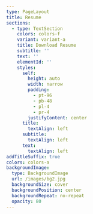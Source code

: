 ```yaml
---
type: PageLayout
title: Resume
sections:
  - type: TextSection
    colors: colors-f
    variant: variant-a
    title: Download Resume
    subtitle: ''
    text: ''
    elementId: ''
    styles:
      self:
        height: auto
        width: narrow
        padding:
          - pt-96
          - pb-48
          - pl-4
          - pr-4
        justifyContent: center
      title:
        textAlign: left
      subtitle:
        textAlign: left
      text:
        textAlign: left
addTitleSuffix: true
colors: colors-a
backgroundImage:
  type: BackgroundImage
  url: /images/bg2.jpg
  backgroundSize: cover
  backgroundPosition: center
  backgroundRepeat: no-repeat
  opacity: 80
---
```

